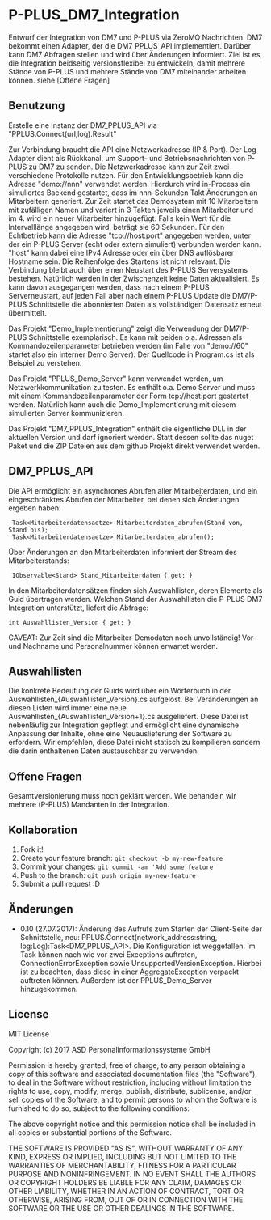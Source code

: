 # P-PLUS_DM7_Integration
Entwurf der Integration von DM7 und P-PLUS via ZeroMQ Nachrichten.
DM7 bekommt einen Adapter, der die DM7_PPLUS_API implementiert. Darüber kann DM7 Abfragen stellen und wird über Änderungen informiert. 
Ziel ist es, die Integration beidseitig versionsflexibel zu entwickeln, damit mehrere Stände von P-PLUS und mehrere Stände von DM7 miteinander arbeiten können.
  siehe [Offene Fragen]

## Benutzung
Erstelle eine Instanz der DM7_PPLUS_API via "PPLUS.Connect(url,log).Result"

Zur Verbindung braucht die API eine Netzwerkadresse (IP & Port). 
Der Log Adapter dient als Rückkanal, um Support- und Betriebsnachrichten von P-PLUS zu DM7 zu senden.
Die Netzwerkadresse kann zur Zeit zwei verschiedene Protokolle nutzen. 
Für den Entwicklungsbetrieb kann die Adresse "demo://nnn" verwendet werden. Hierdurch wird in-Process ein simuliertes Backend gestartet, dass im nnn-Sekunden Takt Änderungen an Mitarbeitern generiert. Zur Zeit startet das Demosystem mit 10 Mitarbeitern mit zufälligen Namen und variert in 3 Takten jeweils einen Mitarbeiter und im 4. wird ein neuer Mitarbeiter hinzugefügt. Falls kein Wert für die Intervalllänge angegeben wird, beträgt sie 60 Sekunden.
Für den Echtbetrieb kann die Adresse "tcp://host:port" angegeben werden, unter der ein P-PLUS Server (echt oder extern simuliert) verbunden werden kann. "host" kann dabei eine IPv4 Adresse oder ein über DNS auflösbarer Hostname sein.
Die Reihenfolge des Startens ist nicht relevant. Die Verbindung bleibt auch über einen Neustart des P-PLUS Serversystems bestehen. Natürlich werden in der Zwischenzeit keine Daten aktualisiert. Es kann davon ausgegangen werden, dass nach einem P-PLUS Serverneustart, auf jeden Fall aber nach einem P-PLUS Update die DM7/P-PLUS Schnittstelle die abonnierten Daten als vollständigen Datensatz erneut übermittelt.

Das Projekt "Demo_Implementierung" zeigt die Verwendung der DM7/P-PLUS Schnittstelle exemplarisch. Es kann mit beiden o.a. Adressen als Kommandozeilenparameter betrieben werden (im Falle von "demo://60" startet also ein interner Demo Server). Der Quellcode in Program.cs ist als Beispiel zu verstehen.

Das Projekt "PPLUS_Demo_Server" kann verwendet werden, um Netzwerkkommunikation zu testen. Es enthält o.a. Demo Server und muss mit einem Kommandozeilenparameter der Form tcp://host:port gestartet werden. Natürlich kann auch die Demo_Implementierung mit diesem simulierten Server kommunizieren.

Das Projekt "DM7_PPLUS_Integration" enthält die eigentliche DLL in der aktuellen Version und darf ignoriert werden. Statt dessen sollte das nuget Paket und die ZIP Dateien aus dem github Projekt direkt verwendet werden.

## DM7_PPLUS_API
Die API ermöglicht ein asynchrones Abrufen aller Mitarbeiterdaten, und ein eingeschränktes Abrufen der Mitarbeiter, bei denen sich Änderungen ergeben haben:
```
 Task<Mitarbeiterdatensaetze> Mitarbeiterdaten_abrufen(Stand von, Stand bis);
 Task<Mitarbeiterdatensaetze> Mitarbeiterdaten_abrufen();
```
Über Änderungen an den Mitarbeiterdaten informiert der Stream des Mitarbeiterstands:
```
 IObservable<Stand> Stand_Mitarbeiterdaten { get; } 
```

In den Mitarbeiterdatensätzen finden sich Auswahllisten, deren Elemente als Guid übertragen werden. Welchen Stand der Auswahllisten die P-PLUS DM7 Integration unterstützt, liefert die Abfrage:
``` 
int Auswahllisten_Version { get; } 
```

CAVEAT: Zur Zeit sind die Mitarbeiter-Demodaten noch unvollständig! Vor- und Nachname und Personalnummer können erwartet werden.

## Auswahllisten
Die konkrete Bedeutung der Guids wird über ein Wörterbuch in der Auswahllisten_{Auswahllisten_Version}.cs aufgelöst. Bei Veränderungen an diesen Listen wird immer eine neue Auswahllisten_{Auswahllisten_Version+1}.cs ausgeliefert. Diese Datei ist nebenläufig zur Integration gepflegt und ermöglicht eine dynamische Anpassung der Inhalte, ohne eine Neuauslieferung der Software zu erfordern.
Wir empfehlen, diese Datei nicht statisch zu kompilieren sondern die darin enthaltenen Daten austauschbar zu verwenden.

## Offene Fragen
Gesamtversionierung muss noch geklärt werden.
Wie behandeln wir mehrere (P-PLUS) Mandanten in der Integration.

## Kollaboration
1. Fork it!
2. Create your feature branch: `git checkout -b my-new-feature`
3. Commit your changes: `git commit -am 'Add some feature'`
4. Push to the branch: `git push origin my-new-feature`
5. Submit a pull request :D

## Änderungen
- 0.10 (27.07.2017): Änderung des Aufrufs zum Starten der Client-Seite der Schnittstelle, neu: PPLUS.Connect(network_address:string, log:Log):Task<DM7_PPLUS_API>. Die Konfiguration ist weggefallen. Im Task können nach wie vor zwei Exceptions auftreten, ConnectionErrorException sowie UnsupportedVersionException. Hierbei ist zu beachten, dass diese in einer AggregateException verpackt auftreten können. Außerdem ist der PPLUS_Demo_Server hinzugekommen.

## License
MIT License

Copyright (c) 2017 ASD Personalinformationssysteme GmbH

Permission is hereby granted, free of charge, to any person obtaining a copy
of this software and associated documentation files (the "Software"), to deal
in the Software without restriction, including without limitation the rights
to use, copy, modify, merge, publish, distribute, sublicense, and/or sell
copies of the Software, and to permit persons to whom the Software is
furnished to do so, subject to the following conditions:

The above copyright notice and this permission notice shall be included in all
copies or substantial portions of the Software.

THE SOFTWARE IS PROVIDED "AS IS", WITHOUT WARRANTY OF ANY KIND, EXPRESS OR
IMPLIED, INCLUDING BUT NOT LIMITED TO THE WARRANTIES OF MERCHANTABILITY,
FITNESS FOR A PARTICULAR PURPOSE AND NONINFRINGEMENT. IN NO EVENT SHALL THE
AUTHORS OR COPYRIGHT HOLDERS BE LIABLE FOR ANY CLAIM, DAMAGES OR OTHER
LIABILITY, WHETHER IN AN ACTION OF CONTRACT, TORT OR OTHERWISE, ARISING FROM,
OUT OF OR IN CONNECTION WITH THE SOFTWARE OR THE USE OR OTHER DEALINGS IN THE
SOFTWARE.
